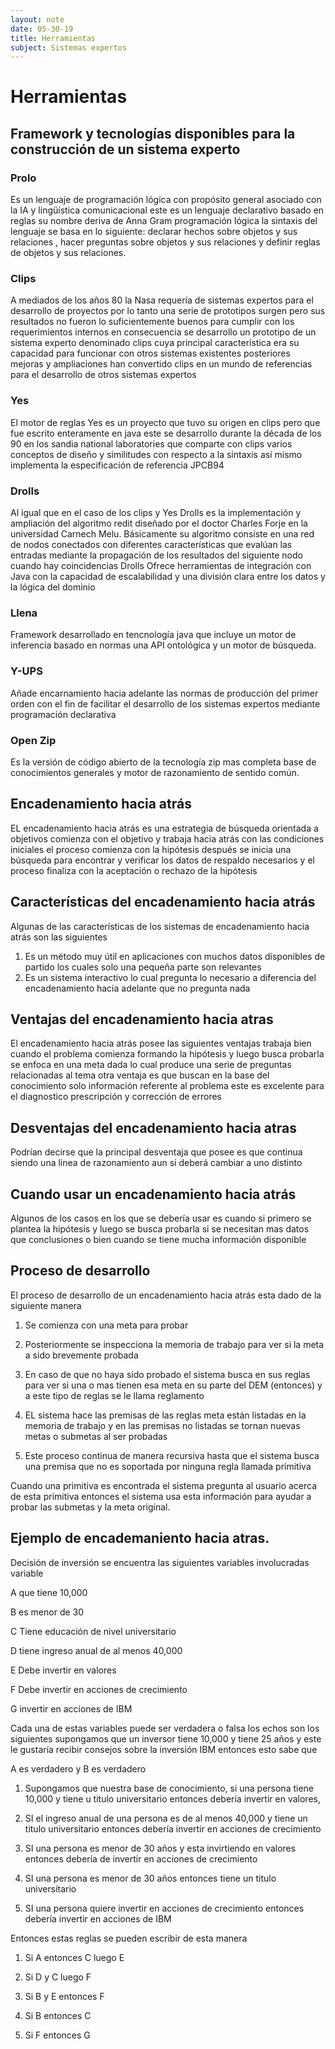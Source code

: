 ```yaml
---
layout: note
date: 05-30-19
title: Herramientas
subject: Sistemas expertos
---
```


# Herramientas

## Framework y tecnologías disponibles para la construcción de un sistema experto

### Prolo

Es un lenguaje de programación lógica con propósito general asociado con la IA y lingüística comunicacional este es un lenguaje declarativo basado en reglas su nombre deriva de Anna Gram programación lógica la sintaxis del lenguaje se basa en lo siguiente: declarar hechos sobre objetos y sus relaciones , hacer preguntas sobre objetos y sus relaciones y definir reglas de objetos y sus relaciones. 

### Clips 

A mediados de los años 80 la Nasa requería de sistemas expertos para el desarrollo de proyectos por lo tanto una serie de prototipos surgen pero sus resultados no fueron lo suficientemente buenos para cumplir con los requerimientos internos en consecuencia se desarrollo un prototipo de un sistema experto denominado clips cuya principal característica era su capacidad para funcionar con otros sistemas existentes posteriores mejoras y ampliaciones han convertido clips en un mundo de referencias para el desarrollo de otros sistemas expertos 

### Yes 

El motor de reglas Yes es un proyecto que tuvo su origen en clips pero que fue escrito enteramente en java este se desarrollo durante la década de los 90 en los sandia national laboratories que comparte con clips varios conceptos de diseño y similitudes con respecto a la sintaxis así mismo implementa la especificación de referencia JPCB94 



### Drolls

Al igual que en el caso de los clips y Yes Drolls es la implementación y ampliación del algoritmo redit diseñado por el doctor Charles Forje en la universidad Carnech Melu. Básicamente su algoritmo consiste en una red de nodos conectados con diferentes características que evalúan las entradas mediante la propagación de los resultados del siguiente nodo cuando hay coincidencias Drolls Ofrece herramientas de integración con Java con la capacidad de escalabilidad y una división clara entre los datos y la lógica del dominio 

### Llena 

Framework desarrollado en tencnología java que incluye un motor de inferencia basado en normas una API ontológica y un motor de búsqueda. 

### Y-UPS 

Añade encarnamiento hacia adelante las normas de producción del primer orden con el fin de facilitar el desarrollo de los sistemas expertos mediante programación declarativa

### Open Zip

Es la versión de código abierto de la tecnología zip mas completa base de conocimientos generales y motor de razonamiento de sentido común.

## Encadenamiento hacia atrás

EL encadenamiento hacia atrás es una estrategia de búsqueda orientada a objetivos comienza con el objetivo y trabaja hacia atrás con las condiciones iniciales el proceso comienza con la hipótesis después se inicia una búsqueda para encontrar y verificar los datos de respaldo necesarios y el proceso finaliza con la aceptación o rechazo de la hipótesis 

## Características del encadenamiento hacia atrás 

Algunas de las características de los sistemas de encadenamiento hacia atrás son las siguientes

1. Es un método muy útil en aplicaciones con muchos datos disponibles de partido los cuales solo una pequeña parte son relevantes
2. Es un sistema interactivo lo cual pregunta lo necesario a diferencia del encadenamiento hacia adelante que no pregunta nada 

## Ventajas del encadenamiento hacia atras

El encadenamiento hacia atrás posee las siguientes ventajas trabaja bien cuando el problema comienza formando la hipótesis y luego busca probarla se enfoca en una meta dada lo cual produce una serie de preguntas relacionadas al tema otra ventaja es que buscan en la base del conocimiento solo información referente al problema este es excelente para el diagnostico prescripción y corrección de errores  

## Desventajas del encadenamiento hacia atras 

Podrían decirse que la principal desventaja que posee es que continua siendo una linea de razonamiento aun si deberá cambiar a uno distinto

## Cuando usar un encadenamiento hacia atrás

Algunos de los casos en los que se debería usar es cuando si primero se plantea la hipótesis y luego se busca probarla si se necesitan mas datos que conclusiones o bien cuando se tiene mucha información disponible 

## Proceso de desarrollo

El proceso de desarrollo de un encadenamiento hacia atrás esta dado de la siguiente manera 

1. Se comienza con una meta para probar

2. Posteriormente se inspecciona la memoria de trabajo para ver si la meta a sido brevemente probada
3. En caso de que no haya sido probado el sistema busca en sus reglas para ver si una o mas tienen esa meta en su parte del DEM (entonces) y a este tipo de reglas se le llama reglamento 
4. EL sistema hace las premisas de las reglas meta están listadas en la memoria de trabajo y en las premisas no listadas se tornan nuevas metas o submetas al ser probadas
5. Este proceso continua de manera recursiva hasta que el sistema busca una premisa que no es soportada por ninguna regla llamada primitiva

Cuando una primitiva es encontrada el sistema pregunta al usuario acerca de esta primitiva entonces el sistema usa esta información para ayudar a probar las submetas y la meta original.

## Ejemplo de encademaniento hacia atras. 

Decisión de inversión se encuentra las siguientes variables involucradas variable 

A que tiene 10,000

B es menor de 30

C Tiene educación de nivel universitario

D tiene ingreso anual de al menos 40,000

E Debe invertir en valores 

F Debe invertir en acciones de crecimiento

G invertir en acciones de IBM

Cada una de estas variables puede ser verdadera o falsa los echos son los siguientes supongamos que un inversor tiene 10,000 y tiene 25 años y este le gustaría recibir consejos sobre la inversión IBM  entonces esto sabe que 

A es verdadero y B es verdadero

1. Supongamos que nuestra base de conocimiento, si una persona tiene 10,000 y tiene u titulo universitario entonces debería invertir en valores,

2. SI el ingreso anual de una persona es de al menos 40,000 y tiene un titulo universitario entonces debería invertir en acciones de crecimiento 

3. SI una persona es menor de 30 años y esta invirtiendo en valores entonces debería de invertir en acciones de crecimiento

4. SI una persona es menor de 30 años entonces tiene un titulo universitario
5. SI una persona quiere invertir en acciones de crecimiento entonces debería invertir en acciones de IBM 

Entonces estas reglas se pueden escribir de esta manera

1. Si A entonces C luego E 

2. Si D y C luego F
3. Si B y E entonces F
4. Si B entonces C
5. Si F entonces G